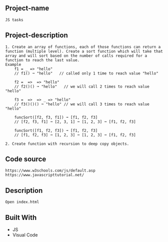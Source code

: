 ## Project-name
	JS tasks

## Project-description
	1. Create an array of functions, each of those functions can return a function (multiple level). Create a sort function which will take that array and will sort based on the number of calls required for a function to reach the last value.
	Example
		f1 = _ => "hello"
		// f1() ➞ "hello"   // called only 1 time to reach value "hello"

		f2 =  =>  => "hello"
		// f2()() ➞ "hello"   // we will call 2 times to reach value "hello"

		f3 =  =>  => _ => "hello"
		// f3()()() ➞ "hello" // we will call 3 times to reach value "hello"

		funcSort([f2, f3, f1]) ➞ [f1, f2, f3]
		// [f2, f3, f1] ➞ [2, 3, 1] ➞ [1, 2, 3] ➞ [f1, f2, f3]

		funcSort([f1, f2, f3]) ➞ [f1, f2, f3]
		// [f1, f2, f3] ➞ [1, 2, 3] ➞ [1, 2, 3] ➞ [f1, f2, f3]

	2. Create function with recursion to deep copy objects.


## Code source
	https://www.w3schools.com/js/default.asp
	https://www.javascripttutorial.net/


## Description
	Open index.html 


## Built With
- JS
- Visual Code
